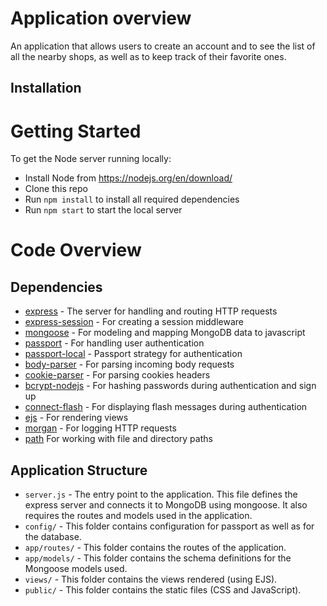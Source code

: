 # Application overview

An application that allows users to create an account and to see the list of all the nearby shops, as well as to keep track of their favorite ones.

## Installation

# Getting Started

To get the Node server running locally:
- Install Node from https://nodejs.org/en/download/
- Clone this repo
- Run `npm install` to install all required dependencies
- Run `npm start` to start the local server

# Code Overview

## Dependencies

- [express](https://github.com/expressjs/express) - The server for handling and routing HTTP requests
- [express-session](https://github.com/expressjs/session) - For creating a session middleware
- [mongoose](https://github.com/Automattic/mongoose) - For modeling and mapping MongoDB data to javascript 
- [passport](https://github.com/jaredhanson/passport) - For handling user authentication
- [passport-local](https://github.com/jaredhanson/passport-local) - Passport strategy for authentication
- [body-parser](https://github.com/expressjs/body-parser) - For parsing incoming body requests
- [cookie-parser](https://github.com/expressjs/cookie-parser) - For parsing cookies headers
- [bcrypt-nodejs](https://github.com/kelektiv/node.bcrypt.js) - For hashing passwords during authentication and sign up
- [connect-flash](https://github.com/jaredhanson/connect-flash) - For displaying flash messages during authentication
- [ejs](https://github.com/tj/ejs) - For rendering views
- [morgan](https://github.com/expressjs/morgan) - For logging HTTP requests
- [path](https://github.com/jinder/path) For working with file and directory paths


## Application Structure

- `server.js` - The entry point to the application. This file defines the express server and connects it to MongoDB using mongoose. It also requires the routes and models used in the application.
- `config/` - This folder contains configuration for passport as well as for the database.
- `app/routes/` - This folder contains the routes of the application.
- `app/models/` - This folder contains the schema definitions for the Mongoose models used.
- `views/` - This folder contains the views rendered (using EJS).
- `public/` - This folder contains the static files (CSS and JavaScript).
